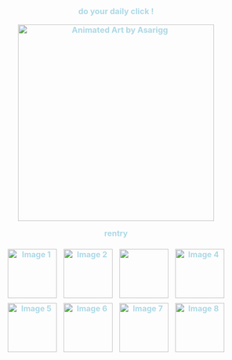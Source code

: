 <h3 align="center" style="color: #add8e6; line-height: 1.2;">
  <strong><a href="https://arab.org/click-to-help/palestine/" style="color: #add8e6; text-decoration: none;">do your daily click !</a></strong>
 
<p align="center">
  <img src="https://i.postimg.cc/YCPBC3YG/tumblr-436cac18b1753672ccf673733ebb8f0a-3428f96a-500.gif" width="400" alt="Animated Art by Asarigg" />
</p>

<div align="center" style="color: #add8e6; font-size: 1rem; line-height: 1.2;">
  
  <div align="center" style="color: #add8e6; font-size: 1rem; line-height: 1.2;">
  <!-- First Paragraph -->
  <p>
    
  </p>
  
<a href="https://rentry.co/skinbible" style="color: #add8e6; text-decoration: none;">rentry</a>

  
</div>


<div align="center" style="margin-top: 10px;">
  
  <img src="https://i.postimg.cc/nr3N2VGQ/tumblr_c2513ac550658235580533266110b86f_bcd9a88a_100.png" alt="Image 1" style="width: 100px; margin: 5px;">
  <img src="https://i.postimg.cc/fLKPWWFg/tumblr_a95f9304fc0f9d5cf85cf5adcd551475_8871b812_100.png" alt="Image 2" style="width: 100px; margin: 5px;">
  <img src="https://i.postimg.cc/sxgNMdCf/tumblr_f7d4e8b07b80c22ebec240fd1950015f_baca86c4_100.png" style="width: 100px; margin: 5px;">
  <img src="https://i.postimg.cc/qBQf4QHM/tumblr_9c2866e65c7f215df029bff68adeefd0_212ccef8_100.gif" alt="Image 4" style="width: 100px; margin: 5px;">
  <img src="https://i.postimg.cc/pdK77JBv/tumblr_4e8a8a63d60e4729474c0e4226e26403_4ec7d086_100.png" alt="Image 5" style="width: 100px; margin: 5px;">
  <img src="https://i.postimg.cc/dQhHqYnB/tumblr-aa7aebec2941c32bae616a7b05232d52-57547cef-100.webp" alt="Image 6" style="width: 100px; margin: 5px;">
  <img src="https://i.postimg.cc/sfbnxNNR/tumblr-5750da5fde96c3436542950e80399e43-c45e8bec-100.webp" alt="Image 7" style="width: 100px; margin: 5px;">
  <img src="https://i.postimg.cc/SN8gMfBY/tumblr-30b01b77ba496874917a44337ffabd01-4e299f55-100.webp" alt="Image 8" style="width: 100px; margin: 5px;">
</div>

<!--
**boyharsher/boyharsher** is a ✨ _special_ ✨ repository because its `README.md` (this file) appears on your GitHub profile.

Here are some ideas to get you started:

- 🔭 I’m currently working on ...
- 🌱 I’m currently learning ...
- 👯 I’m looking to collaborate on ...
- 🤔 I’m looking for help with ...
- 💬 Ask me about ...
- 📫 How to reach me: ...
- 😄 Pronouns: ...
- ⚡ Fun fact: ...
-->

